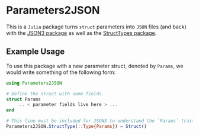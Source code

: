 # Parameters2JSON

This is a `Julia` package turns `struct` parameters into `JSON` files (and back) with the [JSON3 package](https://github.com/quinnj/JSON3.jl) as well as the [StructTypes package](https://github.com/JuliaData/StructTypes.jl/tree/master).

## Example Usage

To use this package with a new parameter struct, denoted by `Params`, we would write something of the following form:

```julia
using Parameters2JSON

# Define the struct with some fields.
struct Params
    ... < parameter fields live here > ...
end

# This line must be included for JSON3 to understand the `Params` trait.
Parameters2JSON.StructType(::Type{Params}) = Struct()
```
